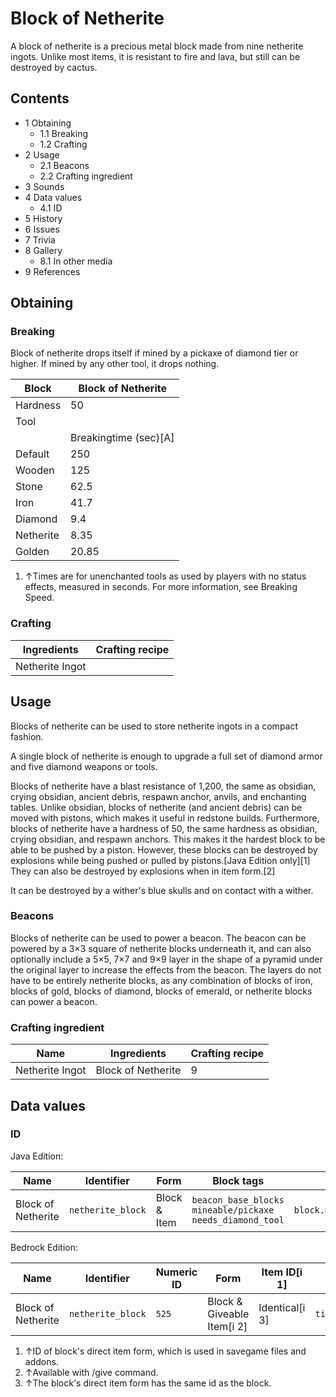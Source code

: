 # Block of Netherite
A block of netherite is a precious metal block made from nine netherite ingots. Unlike most items, it is resistant to fire and lava, but still can be destroyed by cactus.

## Contents
- 1 Obtaining
	- 1.1 Breaking
	- 1.2 Crafting
- 2 Usage
	- 2.1 Beacons
	- 2.2 Crafting ingredient
- 3 Sounds
- 4 Data values
	- 4.1 ID
- 5 History
- 6 Issues
- 7 Trivia
- 8 Gallery
	- 8.1 In other media
- 9 References

## Obtaining
### Breaking
Block of netherite drops itself if mined by a pickaxe of diamond tier or higher. If mined by any other tool, it drops nothing.

| Block     | Block of Netherite    |
|-----------|-----------------------|
| Hardness  | 50                    |
| Tool      |                       |
|           | Breakingtime (sec)[A] |
| Default   | 250                   |
| Wooden    | 125                   |
| Stone     | 62.5                  |
| Iron      | 41.7                  |
| Diamond   | 9.4                   |
| Netherite | 8.35                  |
| Golden    | 20.85                 |

1. ↑Times are for unenchanted tools as used by players with no status effects, measured in seconds. For more information, see Breaking Speed.

### Crafting
| Ingredients     | Crafting recipe |
|-----------------|-----------------|
| Netherite Ingot |                 |

## Usage
Blocks of netherite can be used to store netherite ingots in a compact fashion.

A single block of netherite is enough to upgrade a full set of diamond armor and five diamond weapons or tools.

Blocks of netherite have a blast resistance of 1,200, the same as obsidian, crying obsidian, ancient debris, respawn anchor, anvils, and enchanting tables. Unlike obsidian, blocks of netherite (and ancient debris) can be moved with pistons, which makes it useful in redstone builds. Furthermore, blocks of netherite have a hardness of 50, the same hardness as obsidian, crying obsidian, and respawn anchors. This makes it the hardest block to be able to be pushed by a piston. However, these blocks can be destroyed by explosions while being pushed or pulled by pistons.‌[Java Edition  only][1] They can also be destroyed by explosions when in item form.[2]

It can be destroyed by a wither's blue skulls and on contact with a wither.

### Beacons
Blocks of netherite can be used to power a beacon. The beacon can be powered by a 3×3 square of netherite blocks underneath it, and can also optionally include a 5×5, 7×7 and 9×9 layer in the shape of a pyramid under the original layer to increase the effects from the beacon. The layers do not have to be entirely netherite blocks, as any combination of blocks of iron, blocks of gold, blocks of diamond, blocks of emerald, or netherite blocks can power a beacon.

### Crafting ingredient
| Name            | Ingredients        | Crafting recipe |
|-----------------|--------------------|-----------------|
| Netherite Ingot | Block of Netherite | 9               |

## Data values
### ID
Java Edition:

| Name               | Identifier        | Form         | Block tags                                                           | Translation key                   |
|--------------------|-------------------|--------------|----------------------------------------------------------------------|-----------------------------------|
| Block of Netherite | `netherite_block` | Block & Item | `beacon_base_blocks`<br/>`mineable/pickaxe`<br/>`needs_diamond_tool` | `block.minecraft.netherite_block` |

Bedrock Edition:

| Name               | Identifier        | Numeric ID | Form                       | Item ID[i 1]   | Translation key             |
|--------------------|-------------------|------------|----------------------------|----------------|-----------------------------|
| Block of Netherite | `netherite_block` | `525`      | Block & Giveable Item[i 2] | Identical[i 3] | `tile.netherite_block.name` |

1. ↑ID of block's direct item form, which is used in savegame files and addons.
2. ↑Available with /give command.
3. ↑The block's direct item form has the same id as the block.


